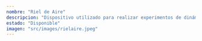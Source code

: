 ```yaml
---
nombre: "Riel de Aire"
descripcion: "Dispositivo utilizado para realizar experimentos de dinámica con baja fricción, permitiendo el estudio de movimientos y colisiones."
estado: "Disponible"
imagen: "src/images/rielaire.jpeg"
---
```

